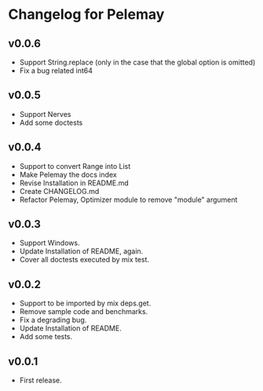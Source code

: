 # Changelog for Pelemay

## v0.0.6

* Support String.replace (only in the case that the global option is omitted)
* Fix a bug related int64

## v0.0.5

* Support Nerves
* Add some doctests

## v0.0.4

* Support to convert Range into List
* Make Pelemay the docs index
* Revise Installation in README.md
* Create CHANGELOG.md
* Refactor Pelemay, Optimizer module to remove "module" argument

## v0.0.3

* Support Windows.
* Update Installation of README, again.
* Cover all doctests executed by mix test.

## v0.0.2

* Support to be imported by mix deps.get.
* Remove sample code and benchmarks.
* Fix a degrading bug.
* Update Installation of README.
* Add some tests.

## v0.0.1

* First release.
